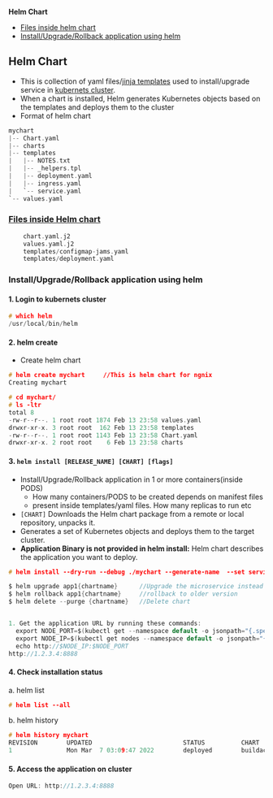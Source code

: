 **Helm Chart**
- [Files inside helm chart](#fi)
- [Install/Upgrade/Rollback application using helm](#iu)

## Helm Chart
- This is collection of yaml files/[jinja templates](/Languages/Templating_Language/Jinja2) used to install/upgrade service in [kubernets cluster](..).
- When a chart is installed, Helm generates Kubernetes objects based on the templates and deploys them to the cluster
- Format of helm chart
```c
mychart
|-- Chart.yaml
|-- charts
|-- templates
|   |-- NOTES.txt
|   |-- _helpers.tpl
|   |-- deployment.yaml
|   |-- ingress.yaml
|   `-- service.yaml
`-- values.yaml
```
<a name=fi></a>
### [Files inside Helm chart](Files_in_HelmChart)
```c
    chart.yaml.j2
    values.yaml.j2
    templates/configmap-jams.yaml
    templates/deployment.yaml
```

<a name=iu></a>
### Install/Upgrade/Rollback application using helm
#### 1. Login to kubernets cluster
```c
# which helm
/usr/local/bin/helm
```

#### 2. helm create
- Create helm chart
```c
# helm create mychart     //This is helm chart for ngnix
Creating mychart

# cd mychart/
# ls -ltr
total 8
-rw-r--r--. 1 root root 1874 Feb 13 23:58 values.yaml
drwxr-xr-x. 3 root root  162 Feb 13 23:58 templates
-rw-r--r--. 1 root root 1143 Feb 13 23:58 Chart.yaml
drwxr-xr-x. 2 root root    6 Feb 13 23:58 charts
```

#### 3. `helm install [RELEASE_NAME] [CHART] [flags]`
- Install/Upgrade/Rollback application in 1 or more containers(inside PODS)
  - How many containers/PODS to be created depends on manifest files 
  - present inside templates/yaml files. How many replicas to run etc 
- `[CHART]` Downloads the Helm chart package from a remote or local repository, unpacks it.
- Generates a set of Kubernetes objects and deploys them to the target cluster.
- **Application Binary is not provided in helm install:** Helm chart describes the application you want to deploy.
```c
# helm install --dry-run --debug ./mychart --generate-name  --set service.internalPort=8089

$ helm upgrade app1{chartname}      //Upgrade the microservice instead of install
$ helm rollback app1{chartname}     //rollback to older version
$ helm delete --purge {chartname}   //Delete chart


1. Get the application URL by running these commands:
  export NODE_PORT=$(kubectl get --namespace default -o jsonpath="{.spec.ports[0].nodePort}" services cherry-chart)
  export NODE_IP=$(kubectl get nodes --namespace default -o jsonpath="{.items[0].status.addresses[0].address}")
  echo http://$NODE_IP:$NODE_PORT
http://1.2.3.4:8888
```

#### 4. Check installation status
a. helm list
```c
# helm list --all
```
b. helm history
```c
# helm history mychart
REVISION        UPDATED                         STATUS          CHART                   APP VERSION     DESCRIPTION
1               Mon Mar  7 03:09:47 2022        deployed        buildachart-0.1.0       1.16.0          Install complete
```

#### 5. Access the application on cluster
```c
Open URL: http://1.2.3.4:8888
```
